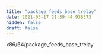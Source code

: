 ```yaml
---
title: "package_feeds_base_trelay"
date: 2021-05-17 21:39:44.938373
hidden: false
draft: false
---
```


x86/64/package_feeds_base_trelay

